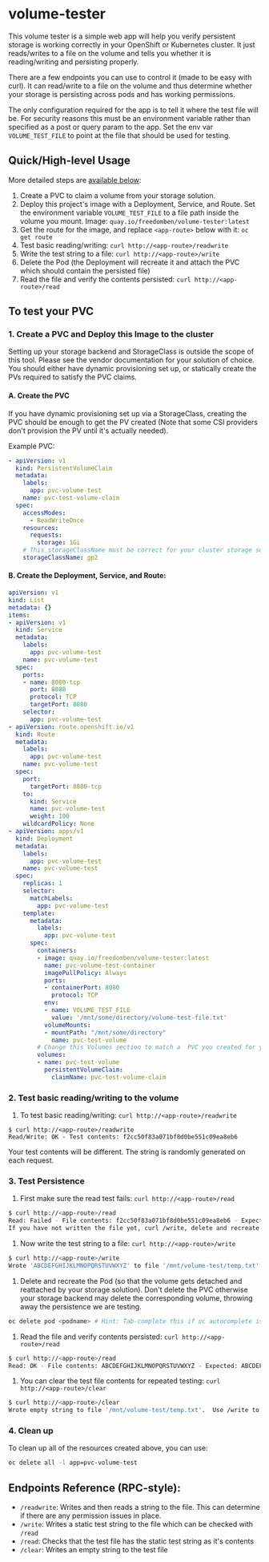 # volume-tester

This volume tester is a simple web app will help you verify persistent storage is working correctly in your OpenShift or Kubernetes cluster.  It just reads/writes to a file on the volume and tells you whether it is reading/writing and persisting properly.

There are a few endpoints you can use to control it (made to be easy with curl).  It can read/write to a file on the volume and thus determine whether your storage is persisting across pods and has working permissions.

The only configuration required for the app is to tell it where the test file will be.  For security reasons this must be an environment variable rather than specified as a post or query param to the app.  Set the env var `VOLUME_TEST_FILE` to point at the file that should be used for testing.

## Quick/High-level Usage

More detailed steps are [available below](#to-test-your-pvc):

1.  Create a PVC to claim a volume from your storage solution.
1.  Deploy this project's image with a Deployment, Service, and Route. Set the environment variable `VOLUME_TEST_FILE` to a file path inside the volume you mount.  Image: `quay.io/freedomben/volume-tester:latest`
1.  Get the route for the image, and replace `<app-route>` below with it:  `oc get route`
1.  Test basic reading/writing:  `curl http://<app-route>/readwrite`
1.  Write the test string to a file:  `curl http://<app-route>/write`
1.  Delete the Pod (the Deployment will recreate it and attach the PVC which should contain the persisted file)
1.  Read the file and verify the contents persisted:  `curl http://<app-route>/read`


## To test your PVC

### 1. Create a PVC and Deploy this Image to the cluster

Setting up your storage backend and StorageClass is outside the scope of this tool.  Please see the vendor documentation for your solution of choice.  You should either have dynamic provisioning set up, or statically create the PVs required to satisfy the PVC claims.

#### A. Create the PVC

If you have dynamic provisioning set up via a StorageClass, creating the PVC should be enough to get the PV created (Note that some CSI providers don't provision the PV until it's actually needed).

Example PVC:

```yaml
- apiVersion: v1
  kind: PersistentVolumeClaim
  metadata:
    labels:
      app: pvc-volume-test
    name: pvc-test-volume-claim
  spec:
    accessModes:
      - ReadWriteOnce
    resources:
      requests:
        storage: 1Gi
    # This storageClassName must be correct for your cluster storage solution
    storageClassName: gp2
```

#### B. Create the Deployment, Service, and Route:

```yaml
apiVersion: v1
kind: List
metadata: {}
items:
- apiVersion: v1
  kind: Service
  metadata:
    labels:
      app: pvc-volume-test
    name: pvc-volume-test
  spec:
    ports:
    - name: 8080-tcp
      port: 8080
      protocol: TCP
      targetPort: 8080
    selector:
      app: pvc-volume-test
- apiVersion: route.openshift.io/v1
  kind: Route
  metadata:
    labels:
      app: pvc-volume-test
    name: pvc-volume-test
  spec:
    port:
      targetPort: 8080-tcp
    to:
      kind: Service
      name: pvc-volume-test
      weight: 100
    wildcardPolicy: None
- apiVersion: apps/v1
  kind: Deployment
  metadata:
    labels:
      app: pvc-volume-test
    name: pvc-volume-test
  spec:
    replicas: 1
    selector:
      matchLabels:
        app: pvc-volume-test
    template:
      metadata:
        labels:
          app: pvc-volume-test
      spec:
        containers:
        - image: quay.io/freedomben/volume-tester:latest
          name: pvc-volume-test-container
          imagePullPolicy: Always
          ports:
          - containerPort: 8080
            protocol: TCP
          env:
          - name: VOLUME_TEST_FILE
            value: '/mnt/some/directory/volume-test-file.txt'
          volumeMounts:
          - mountPath: "/mnt/some/directory"
            name: pvc-test-volume
        # Change this Volumes section to match a  PVC you created for your storage backend
        volumes:
        - name: pvc-test-volume
          persistentVolumeClaim:
            claimName: pvc-test-volume-claim
```

### 2.  Test basic reading/writing to the volume

1.  To test basic reading/writing:  `curl http://<app-route>/readwrite`

```
$ curl http://<app-route>/readwrite
Read/Write: OK - Test contents: f2cc50f83a071bf8d0be551c09ea8eb6
```

Your test contents will be different.  The string is randomly generated on each request.

### 3.  Test Persistence

1.  First make sure the read test fails:  `curl http://<app-route>/read`

```bash
$ curl http://<app-route>/read
Read: Failed - File contents: f2cc50f83a071bf8d0be551c09ea8eb6 - Expected: ABCDEFGHIJKLMNOPQRSTUVWXYZ.
If you have not written the file yet, curl /write, delete and recreate the Pod, and try /read again
```

1.  Now write the test string to a file:  `curl http://<app-route>/write`

```bash
$ curl http://<app-route>/write
Wrote 'ABCDEFGHIJKLMNOPQRSTUVWXYZ' to file '/mnt/volume-test/temp.txt'.  Delete and re-create this Pod and curl /read to verify the string persisted
```

1.  Delete and recreate the Pod (so that the volume gets detached and reattached by your storage solution).  Don't delete the PVC otherwise your storage backend may delete the corresponding volume, throwing away the persistence we are testing.

```bash
oc delete pod <podname> # Hint: Tab-complete this if oc autocomplete is configured
```

1.  Read the file and verify contents persisted:  `curl http://<app-route>/read`

```bash
$ curl http://<app-route>/read
Read: OK - File contents: ABCDEFGHIJKLMNOPQRSTUVWXYZ - Expected: ABCDEFGHIJKLMNOPQRSTUVWXYZ.
```

1.  You can clear the test file contents for repeated testing:  `curl http://<app-route>/clear`

```bash
$ curl http://<app-route>/clear
Wrote empty string to file '/mnt/volume-test/temp.txt'.  Use /write to write test string
```

### 4.  Clean up

To clean up all of the resources created above, you can use:

```bash
oc delete all -l app=pvc-volume-test
```

## Endpoints Reference (RPC-style):

* `/readwrite`:  Writes and then reads a string to the file.  This can determine if there are any permission issues in place.
* `/write`:  Writes a static test string to the file which can be checked with `/read`
* `/read`:  Checks that the test file has the static test string as it's contents
* `/clear`:  Writes an empty string to the test file
